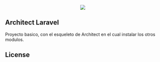 <p align="center"><img src="http://syntesy.io/modules/front/images/logo.jpg"></p>

## Architect Laravel

Proyecto basico, con el esqueleto de Architect en el cual instalar los otros modulos.

## License


